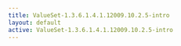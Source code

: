 ```yaml
---
title: ValueSet-1.3.6.1.4.1.12009.10.2.5-intro
layout: default
active: ValueSet-1.3.6.1.4.1.12009.10.2.5-intro
---
```


